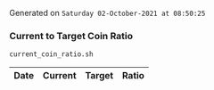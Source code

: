 Generated on `Saturday 02-October-2021 at 08:50:25`

### Current to Target Coin Ratio
`current_coin_ratio.sh`

Date|Current|Target|Ratio
---|---|---|---
